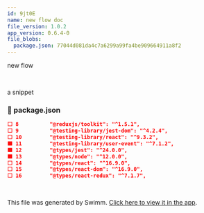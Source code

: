 ```yaml
---
id: 9jt0E
name: new flow doc
file_version: 1.0.2
app_version: 0.6.4-0
file_blobs:
  package.json: 77044d081da4c7a6299a99fa4be909664911a8f2
---
```


new flow

<br/>

a snippet
<!-- NOTE-swimm-snippet: the lines below link your snippet to Swimm -->
### 📄 package.json
```json
⬜ 8          "@reduxjs/toolkit": "^1.5.1",
⬜ 9          "@testing-library/jest-dom": "^4.2.4",
⬜ 10         "@testing-library/react": "^9.3.2",
🟩 11         "@testing-library/user-event": "^7.1.2",
🟩 12         "@types/jest": "^24.0.0",
🟩 13         "@types/node": "^12.0.0",
⬜ 14         "@types/react": "^16.9.0",
⬜ 15         "@types/react-dom": "^16.9.0",
⬜ 16         "@types/react-redux": "^7.1.7",
```

<br/>

This file was generated by Swimm. [Click here to view it in the app](https://swimm.io/link?l=c3dpbW0lM0ElMkYlMkZyZXBvcyUyRloybDBhSFZpSlROQkpUTkJjM1J2YTJVdGQyVmhkR2hsY2lVelFTVXpRVUZrWkdsbFEyOW9aVzQlM0QlMkZkb2NzJTJGOWp0MEU=).